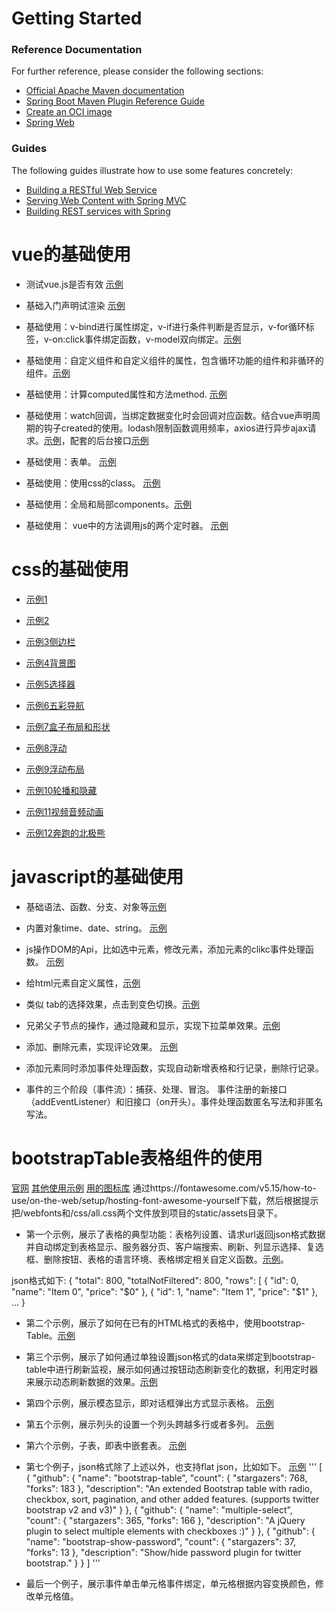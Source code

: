 # Getting Started

### Reference Documentation
For further reference, please consider the following sections:

* [Official Apache Maven documentation](https://maven.apache.org/guides/index.html)
* [Spring Boot Maven Plugin Reference Guide](https://docs.spring.io/spring-boot/docs/2.5.1/maven-plugin/reference/html/)
* [Create an OCI image](https://docs.spring.io/spring-boot/docs/2.5.1/maven-plugin/reference/html/#build-image)
* [Spring Web](https://docs.spring.io/spring-boot/docs/2.5.1/reference/htmlsingle/#boot-features-developing-web-applications)

### Guides
The following guides illustrate how to use some features concretely:

* [Building a RESTful Web Service](https://spring.io/guides/gs/rest-service/)
* [Serving Web Content with Spring MVC](https://spring.io/guides/gs/serving-web-content/)
* [Building REST services with Spring](https://spring.io/guides/tutorials/bookmarks/)

# vue的基础使用

* 测试vue.js是否有效 [示例](./src/main/resources/static/index.html)

* 基础入门声明试渲染 [示例](./src/main/resources/static/vueTest1.html)

* 基础使用：v-bind进行属性绑定，v-if进行条件判断是否显示，v-for循环标签，v-on:click事件绑定函数，v-model双向绑定。[示例](./src/main/resources/static/vueTest2.html)

* 基础使用：自定义组件和自定义组件的属性，包含循环功能的组件和非循环的组件。[示例](./src/main/resources/static/vueTest3.html)

* 基础使用：计算computed属性和方法method. [示例](./src/main/resources/static/vueTest4.html)

* 基础使用：watch回调，当绑定数据变化时会回调对应函数。结合vue声明周期的钩子created的使用。lodash限制函数调用频率，axios进行异步ajax请求。[示例](./src/main/resources/static/vueTest5.html)，配套的后台接口[示例](./src/main/java/com/studyspringcloud/controller/HelloController.java)

* 基础使用：表单。 [示例](./src/main/resources/static/vueTest6.html)

* 基础使用：使用css的class。  [示例](./src/main/resources/static/vueTestClass.html)

* 基础使用：全局和局部components。[示例](./src/main/resources/static/vueTestComponents.html)

* 基础使用： vue中的方法调用js的两个定时器。 [示例](./src/main/resources/static/vueTimer.html)

# css的基础使用

* [示例1](./src/main/resources/static/css/htmlStudy注册页面_1.html)

* [示例2](./src/main/resources/static/css/cssStudy页面案例_2.html)

* [示例3侧边栏](./src/main/resources/static/css/cssStudy侧边栏案例_3.html)

* [示例4背景图](./src/main/resources/static/css/cssStudy背景图_4.html)

* [示例5选择器](./src/main/resources/static/css/cssStudy_选择器5.html)

* [示例6五彩导航](./src/main/resources/static/css/cssHtml五彩导航_6.html)

* [示例7盒子布局和形状](./src/main/resources/static/css/cssHtml盒子布局和形状_7.html)

* [示例8浮动](./src/main/resources/static/css/cssHtml浮动_8.html)

* [示例9浮动布局](./src/main/resources/static/css/cssHtml浮动布局_9.html)

* [示例10轮播和隐藏](./src/main/resources/static/css/cssHtml轮播和隐藏_10.html)

* [示例11视频音频动画](./src/main/resources/static/css/cssHtml视频音频动画_11.html)

* [示例12奔跑的北极熊](./src/main/resources/static/css/12cssHtml奔跑的北极熊.html)

# javascript的基础使用

* 基础语法、函数、分支、对象等[示例](./src/main/resources/static/js/01demo.html)

* 内置对象time、date、string。 [示例](./src/main/resources/static/js/02内置对象.html)

* js操作DOM的Api，比如选中元素，修改元素，添加元素的clikc事件处理函数。 [示例](./src/main/resources/static/js/03webApi.html)

* 给html元素自定义属性，[示例](./src/main/resources/static/js/04自定义属性.html)

* 类似 tab的选择效果，点击到变色切换。[示例](./src/main/resources/static/js/05tab示例.html)

* 兄弟父子节点的操作，通过隐藏和显示，实现下拉菜单效果。[示例](./src/main/resources/static/js/06下拉菜单节点操作.html)

* 添加、删除元素，实现评论效果。 [示例](./src/main/resources/static/js/07评论添加节点.html)

* 添加元素同时添加事件处理函数，实现自动新增表格和行记录，删除行记录。

* 事件的三个阶段（事件流）：捕获、处理、冒泡。 事件注册的新接口（addEventListener）和旧接口（on开头）。事件处理函数匿名写法和非匿名写法。

# bootstrapTable表格组件的使用

[官网](https://examples.bootstrap-table.com/#welcome.html#view-source)
[其他使用示例](https://www.itxst.com/Bootstrap-Table/QuickStart.html)
[用的图标库](https://fontawesome.com/v5.15/icons?d=gallery&p=2)
通过https://fontawesome.com/v5.15/how-to-use/on-the-web/setup/hosting-font-awesome-yourself下载，然后根据提示把/webfonts和/css/all.css两个文件放到项目的static/assets目录下。

* 第一个示例，展示了表格的典型功能：表格列设置、请求url返回json格式数据并自动绑定到表格显示、服务器分页、客户端搜索、刷新、列显示选择、复选框、删除按钮、表格的语言环境、表格绑定相关自定义函数。[示例](.\src\main\resources\static\boostrapTable\demo1.html)。

json格式如下:
{
  "total": 800,
  "totalNotFiltered": 800,
  "rows": [
    {
      "id": 0,
      "name": "Item 0",
      "price": "$0"
    },
    {
      "id": 1,
      "name": "Item 1",
      "price": "$1"
    },
    ...
}
    

* 第二个示例，展示了如何在已有的HTML格式的表格中，使用bootstrap-Table。[示例](.\src\main\resources\static\boostrapTable\demo2_useInHtmlTable.html)

* 第三个示例，展示了如何通过单独设置json格式的data来绑定到bootstrap-table中进行刷新监视，展示如何通过按钮动态刷新变化的数据，利用定时器来展示动态刷新数据的效果。[示例](.\src\main\resources\static\boostrapTable\demo3_useDataLoad.html)

* 第四个示例，展示模态显示，即对话框弹出方式显示表格。 [示例](.\src\main\resources\static\boostrapTable\demo4_useModal.html)

* 第五个示例，展示列头的设置一个列头跨越多行或者多列。 [示例](.\src\main\resources\static\boostrapTable\demo5_useColSpan.html)

* 第六个示例，子表，即表中嵌套表。 [示例](.\src\main\resources\static\boostrapTable\demo6_useSubTable.html)

* 第七个例子，json格式除了上述以外，也支持flat json，比如如下。 [示例](.\src\main\resources\static\boostrapTable\demo7_useFlatJson.html)
'''
[
    {
        "github": {
            "name": "bootstrap-table",
            "count": {
                "stargazers": 768,
                "forks": 183
            },
            "description": "An extended Bootstrap table with radio, checkbox, sort, pagination, and other added features. (supports twitter bootstrap v2 and v3)"
        }
    },
    {
        "github": {
            "name": "multiple-select",
            "count": {
                "stargazers": 365,
                "forks": 166
            },
            "description": "A jQuery plugin to select multiple elements with checkboxes :)"
        }
    },
    {
        "github": {
            "name": "bootstrap-show-password",
            "count": {
                "stargazers": 37,
                "forks": 13
            },
            "description": "Show/hide password plugin for twitter bootstrap."
        }
    }
]
'''

* 最后一个例子，展示事件单击单元格事件绑定，单元格根据内容变换颜色，修改单元格值。 

